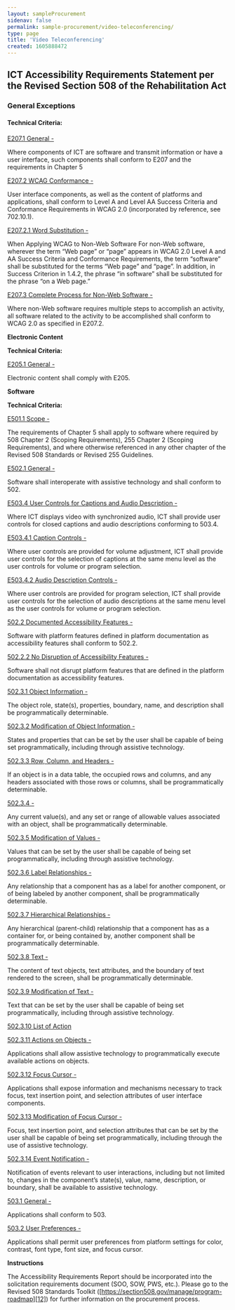 ```yaml
---
layout: sampleProcurement 
sidenav: false 
permalink: sample-procurement/video-teleconferencing/
type: page
title: 'Video Teleconferencing'
created: 1605888472
---
```


## **ICT Accessibility Requirements Statement per the Revised Section 508 of the Rehabilitation Act**

### **General Exceptions**

#### **Technical Criteria:**

[E207.1 General -][1]

Where components of ICT are software and transmit information or have a user interface, such components shall conform to E207 and the requirements in Chapter 5

[E207.2 WCAG Conformance -][1]

User interface components, as well as the content of platforms and applications, shall conform to Level A and Level AA Success Criteria and Conformance Requirements in WCAG 2.0 (incorporated by reference, see 702.10.1).

[E207.2.1 Word Substitution -][1]

When Applying WCAG to Non-Web Software For non-Web software, wherever the term “Web page” or “page” appears in WCAG 2.0 Level A and AA Success Criteria and Conformance Requirements, the term “software” shall be substituted for the terms “Web page” and “page”. In addition, in Success Criterion in 1.4.2, the phrase “in software” shall be substituted for the phrase “on a Web page.”

[E207.3 Complete Process for Non-Web Software -][1]

Where non-Web software requires multiple steps to accomplish an activity, all software related to the activity to be accomplished shall conform to WCAG 2.0 as specified in E207.2.

**Electronic Content**

**Technical Criteria:**

[E205.1 General -][2]

Electronic content shall comply with E205.

**Software**

**Technical Criteria:**

[E501.1 Scope -][3]

The requirements of Chapter 5 shall apply to software where required by 508 Chapter 2 (Scoping Requirements), 255 Chapter 2 (Scoping Requirements), and where otherwise referenced in any other chapter of the Revised 508 Standards or Revised 255 Guidelines.

[E502.1 General -][4]

Software shall interoperate with assistive technology and shall conform to 502.

[E503.4 User Controls for Captions and Audio Description -][5]

Where ICT displays video with synchronized audio, ICT shall provide user controls for closed captions and audio descriptions conforming to 503.4.

[E503.4.1 Caption Controls -][5]

Where user controls are provided for volume adjustment, ICT shall provide user controls for the selection of captions at the same menu level as the user controls for volume or program selection.

[E503.4.2 Audio Description Controls -][5]

Where user controls are provided for program selection, ICT shall provide user controls for the selection of audio descriptions at the same menu level as the user controls for volume or program selection.

[502.2 Documented Accessibility Features -][6]

Software with platform features defined in platform documentation as accessibility features shall conform to 502.2.

[502.2.2 No Disruption of Accessibility Features -][6]

Software shall not disrupt platform features that are defined in the platform documentation as accessibility features.

[502.3.1 Object Information -][6]

The object role, state(s), properties, boundary, name, and description shall be programmatically determinable.

[502.3.2 Modification of Object Information -][7]

States and properties that can be set by the user shall be capable of being set programmatically, including through assistive technology.

[502.3.3 Row, Column, and Headers -][7]

If an object is in a data table, the occupied rows and columns, and any headers associated with those rows or columns, shall be programmatically determinable.

[502.3.4 -][7]

Any current value(s), and any set or range of allowable values associated with an object, shall be programmatically determinable.

[502.3.5 Modification of Values -][7]

Values that can be set by the user shall be capable of being set programmatically, including through assistive technology.

[502.3.6 Label Relationships -][8]

Any relationship that a component has as a label for another component, or of being labeled by another component, shall be programmatically determinable.

[502.3.7 Hierarchical Relationships -][8]

Any hierarchical (parent-child) relationship that a component has as a container for, or being contained by, another component shall be programmatically determinable.

[502.3.8 Text -][8]

The content of text objects, text attributes, and the boundary of text rendered to the screen, shall be programmatically determinable.

[502.3.9 Modification of Text -][8]

Text that can be set by the user shall be capable of being set programmatically, including through assistive technology.

[502.3.10 List of Action][8]

[502.3.11 Actions on Objects -][9]

Applications shall allow assistive technology to programmatically execute available actions on objects.

[502.3.12 Focus Cursor -][9]

Applications shall expose information and mechanisms necessary to track focus, text insertion point, and selection attributes of user interface components.

[502.3.13 Modification of Focus Cursor -][9]

Focus, text insertion point, and selection attributes that can be set by the user shall be capable of being set programmatically, including through the use of assistive technology.

[502.3.14 Event Notification -][10]

Notification of events relevant to user interactions, including but not limited to, changes in the component’s state(s), value, name, description, or boundary, shall be available to assistive technology.

[503.1 General -][11]

Applications shall conform to 503.

[503.2 User Preferences -][11]

Applications shall permit user preferences from platform settings for color, contrast, font type, font size, and focus cursor.

**Instructions**

The Accessibility Requirements Report should be incorporated into the solicitation requirements document (SOO, SOW, PWS, etc.). Please go to the Revised 508 Standards Toolkit ([https://section508.gov/manage/program-roadmap][12])  for further information on the procurement process.

 [1]: {{site.baseurl}}/ict-accessibility#e207_1__e207_2__e207_3
 [2]: {{site.baseurl}}/ict-accessibility#e205_1_general
 [3]: {{site.baseurl}}/ict-accessibility#e501_1_scope
 [4]: {{site.baseurl}}/ict-accessibility#e502_1_general
 [5]: {{site.baseurl}}/ict-accessibility#e503_3__e503_4_1__e503_4_2
 [6]: {{site.baseurl}}/ict-accessibility#e502_2__e502_3__e502_4
 [7]: {{site.baseurl}}/ict-accessibility#502_3_2__502_3_3__502_3_4__502_3_5
 [8]: {{site.baseurl}}/ict-accessibility#502_3_6__502_3_7__502_3_8__502_3_9__502_3_10
 [9]: {{site.baseurl}}/ict-accessibility#502_3_11__502_3_12__502_3_13__502_3_14
 [10]: {{site.baseurl}}/ict-accessibility#e502_2__e502_2_2__e502_3_1
 [11]: {{site.baseurl}}/ict-accessibility#503_1__503_2
 [12]: {{site.baseurl}}/manage/program-roadmap